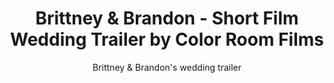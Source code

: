 ---
title: Brittney & Brandon - Short Film Wedding Trailer by Color Room Films
subtitle: Brittney & Brandon's wedding trailer
location:
link: 187977109
thumb: /img/thumbs/02_brittney_brandon.jpg
---